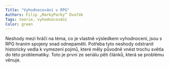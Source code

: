 ```yaml
---
Title: "Vyhodnocování v RPG"
Authors: Filip „MarkyParky“ Dvořák
Tags: teorie, vyhodnocování
Color: green
---
```

Neshody mezi hráči na téma, co je vlastně
výsledkem vyhodnocení, jsou s RPG hraním
spojeny snad odnepaměti. Potřeba
tyto neshody odstranit historicky vedla
k vymezení pojmů, které měly původně
vnést trochu světla do této problematiky.
Toto je první ze seriálu pěti článků, která
se problému věnuje.
